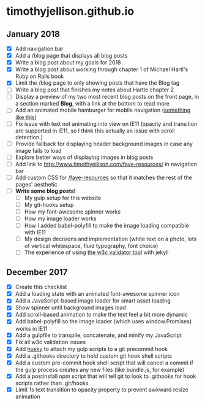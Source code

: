 # timothyjellison.github.io

## January 2018

- [x] Add navigation bar
- [x] Add a /blog page that displays all blog posts
- [x] Write a blog post about my goals for 2018
- [x] Write a blog post about working through chapter 1 of Michael Hartl's Ruby on Rails book
- [x] Limit the /blog page to only showing posts that have the Blog tag
- [ ] Write a blog post that finishes my notes about Hartle chapter 2
- [ ] Display a preview of my two most recent blog posts on the front page, in a section marked **Blog**, with a link at the bottom to read more
- [ ] Add an animated mobile hamburger for mobile navigation ([something like this](https://eichefam.net/2014/10/01/animated-hamburger/))
- [ ] Fix issue with text not animating into view on IE11 (opacity and transition are supported in IE11, so I think this actually an issue with scroll detection.)
- [ ] Provide fallback for displaying header background images in case any image fails to load
- [ ] Explore better ways of displaying images in blog posts
- [ ] Add link to http://www.timothyellison.com/fave-resources/ in navigation bar
- [ ] Add custom CSS for [/fave-resources](http://www.timothyellison.com/fave-resources/) so that it matches the rest of the pages' aesthetic
- [ ] **Write some blog posts!**
  - [ ] My gulp setup for this website
  - [ ] My git-hooks setup
  - [ ] How my font-awesome spinner works
  - [ ] How my image loader works
  - [ ] How I added babel-polyfill to make the image loading compatible with IE11
  - [ ] My design decisions and implementation (white text on a photo, lots of vertical whitespace, fluid typography, font choice)
  - [ ] The experience of using [the w3c validator tool](https://validator.w3.org/) with jekyll

## December 2017

- [x] Create this checklist
- [x] Add a loading state with an animated font-awesome spinner icon
- [x] Add a JavaScript-based image loader for smart asset loading
- [x] Show spinner until background images load
- [x] Add scroll-based animation to make the text feel a bit more dynamic
- [x] Add babel-polyfill so the image loader (which uses window.Promises) works in IE11
- [x] Add a gulpfile to transpile, concatenate, and minify my JavaScript
- [x] Fix all w3c validation issues
- [x] Add [husky](https://www.npmjs.com/package/husky) to attach my gulp scripts to a git precommit hook
- [x] Add a .githooks directory to hold custom git hook shell scripts
- [x] Add a custom pre-commit hook shell script that will cancel a commit if the gulp process creates any new files (like bundle.js, for example)
- [x] Add a postinstall npm script that will tell git to look to .githooks for hook scripts rather than .git/hooks
- [x] Limit 1s text transition to opacity property to prevent awkward resize animation
